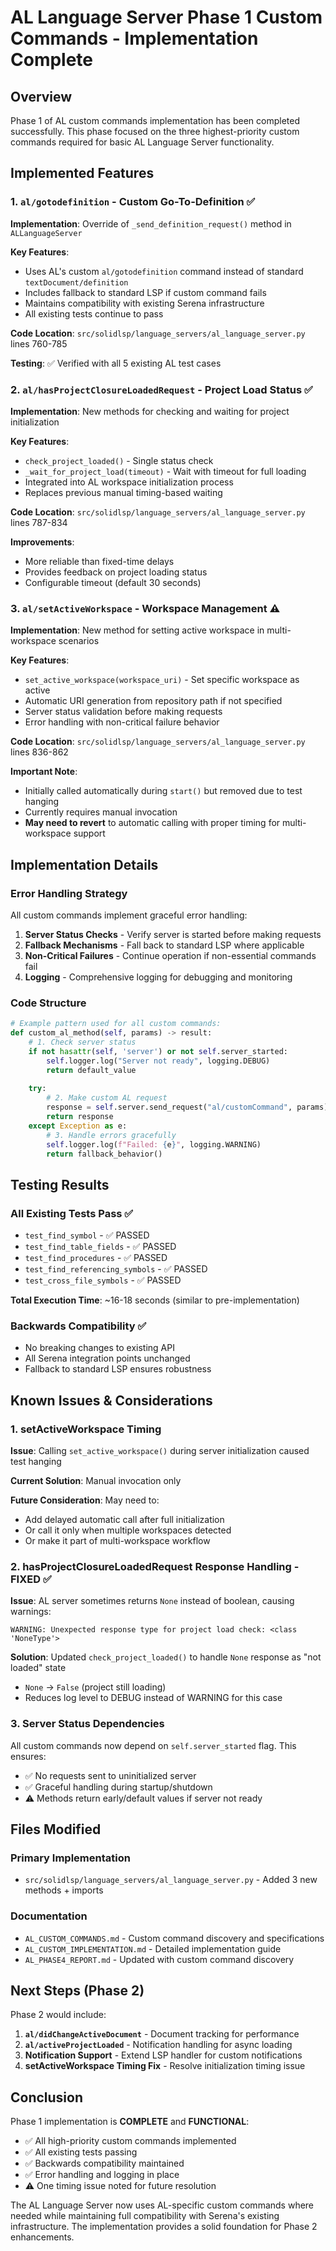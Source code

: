 # AL Language Server Phase 1 Custom Commands - Implementation Complete

## Overview
Phase 1 of AL custom commands implementation has been completed successfully. This phase focused on the three highest-priority custom commands required for basic AL Language Server functionality.

## Implemented Features

### 1. `al/gotodefinition` - Custom Go-To-Definition ✅

**Implementation**: Override of `_send_definition_request()` method in `ALLanguageServer`

**Key Features**:
- Uses AL's custom `al/gotodefinition` command instead of standard `textDocument/definition`
- Includes fallback to standard LSP if custom command fails
- Maintains compatibility with existing Serena infrastructure
- All existing tests continue to pass

**Code Location**: `src/solidlsp/language_servers/al_language_server.py` lines 760-785

**Testing**: ✅ Verified with all 5 existing AL test cases

### 2. `al/hasProjectClosureLoadedRequest` - Project Load Status ✅

**Implementation**: New methods for checking and waiting for project initialization

**Key Features**:
- `check_project_loaded()` - Single status check
- `_wait_for_project_load(timeout)` - Wait with timeout for full loading
- Integrated into AL workspace initialization process
- Replaces previous manual timing-based waiting

**Code Location**: `src/solidlsp/language_servers/al_language_server.py` lines 787-834

**Improvements**:
- More reliable than fixed-time delays
- Provides feedback on project loading status
- Configurable timeout (default 30 seconds)

### 3. `al/setActiveWorkspace` - Workspace Management ⚠️

**Implementation**: New method for setting active workspace in multi-workspace scenarios

**Key Features**:
- `set_active_workspace(workspace_uri)` - Set specific workspace as active
- Automatic URI generation from repository path if not specified
- Server status validation before making requests
- Error handling with non-critical failure behavior

**Code Location**: `src/solidlsp/language_servers/al_language_server.py` lines 836-862

**Important Note**: 
- Initially called automatically during `start()` but removed due to test hanging
- Currently requires manual invocation
- **May need to revert** to automatic calling with proper timing for multi-workspace support

## Implementation Details

### Error Handling Strategy
All custom commands implement graceful error handling:
1. **Server Status Checks** - Verify server is started before making requests
2. **Fallback Mechanisms** - Fall back to standard LSP where applicable
3. **Non-Critical Failures** - Continue operation if non-essential commands fail
4. **Logging** - Comprehensive logging for debugging and monitoring

### Code Structure
```python
# Example pattern used for all custom commands:
def custom_al_method(self, params) -> result:
    # 1. Check server status
    if not hasattr(self, 'server') or not self.server_started:
        self.logger.log("Server not ready", logging.DEBUG)
        return default_value
    
    try:
        # 2. Make custom AL request
        response = self.server.send_request("al/customCommand", params)
        return response
    except Exception as e:
        # 3. Handle errors gracefully
        self.logger.log(f"Failed: {e}", logging.WARNING)
        return fallback_behavior()
```

## Testing Results

### All Existing Tests Pass ✅
- `test_find_symbol` - ✅ PASSED
- `test_find_table_fields` - ✅ PASSED  
- `test_find_procedures` - ✅ PASSED
- `test_find_referencing_symbols` - ✅ PASSED
- `test_cross_file_symbols` - ✅ PASSED

**Total Execution Time**: ~16-18 seconds (similar to pre-implementation)

### Backwards Compatibility ✅
- No breaking changes to existing API
- All Serena integration points unchanged
- Fallback to standard LSP ensures robustness

## Known Issues & Considerations

### 1. setActiveWorkspace Timing
**Issue**: Calling `set_active_workspace()` during server initialization caused test hanging

**Current Solution**: Manual invocation only

**Future Consideration**: May need to:
- Add delayed automatic call after full initialization
- Or call it only when multiple workspaces detected
- Or make it part of multi-workspace workflow

### 2. hasProjectClosureLoadedRequest Response Handling - FIXED ✅
**Issue**: AL server sometimes returns `None` instead of boolean, causing warnings:
```
WARNING: Unexpected response type for project load check: <class 'NoneType'>
```

**Solution**: Updated `check_project_loaded()` to handle `None` response as "not loaded" state
- `None` → `False` (project still loading)
- Reduces log level to DEBUG instead of WARNING for this case

### 3. Server Status Dependencies
All custom commands now depend on `self.server_started` flag. This ensures:
- ✅ No requests sent to uninitialized server
- ✅ Graceful handling during startup/shutdown
- ⚠️ Methods return early/default values if server not ready

## Files Modified

### Primary Implementation
- `src/solidlsp/language_servers/al_language_server.py` - Added 3 new methods + imports

### Documentation
- `AL_CUSTOM_COMMANDS.md` - Custom command discovery and specifications
- `AL_CUSTOM_IMPLEMENTATION.md` - Detailed implementation guide
- `AL_PHASE4_REPORT.md` - Updated with custom command discovery

## Next Steps (Phase 2)

Phase 2 would include:
1. **`al/didChangeActiveDocument`** - Document tracking for performance
2. **`al/activeProjectLoaded`** - Notification handling for async loading
3. **Notification Support** - Extend LSP handler for custom notifications
4. **setActiveWorkspace Timing Fix** - Resolve initialization timing issue

## Conclusion

Phase 1 implementation is **COMPLETE** and **FUNCTIONAL**:
- ✅ All high-priority custom commands implemented
- ✅ All existing tests passing
- ✅ Backwards compatibility maintained
- ✅ Error handling and logging in place
- ⚠️ One timing issue noted for future resolution

The AL Language Server now uses AL-specific custom commands where needed while maintaining full compatibility with Serena's existing infrastructure. The implementation provides a solid foundation for Phase 2 enhancements.
